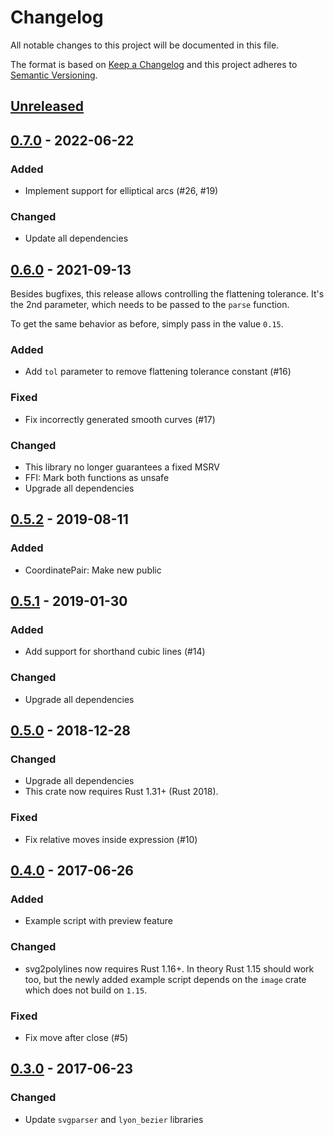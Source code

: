 # Changelog

All notable changes to this project will be documented in this file.

The format is based on [Keep a Changelog](http://keepachangelog.com/en/1.0.0/)
and this project adheres to [Semantic Versioning](http://semver.org/spec/v2.0.0.html).


## [Unreleased]


## [0.7.0] - 2022-06-22

### Added

- Implement support for elliptical arcs (#26, #19)

### Changed

- Update all dependencies


## [0.6.0] - 2021-09-13

Besides bugfixes, this release allows controlling the flattening tolerance.
It's the 2nd parameter, which needs to be passed to the `parse` function.

To get the same behavior as before, simply pass in the value `0.15`.

### Added

- Add `tol` parameter to remove flattening tolerance constant (#16)

### Fixed

- Fix incorrectly generated smooth curves (#17)

### Changed

- This library no longer guarantees a fixed MSRV
- FFI: Mark both functions as unsafe
- Upgrade all dependencies


## [0.5.2] - 2019-08-11

### Added

- CoordinatePair: Make new public


## [0.5.1] - 2019-01-30

### Added

- Add support for shorthand cubic lines (#14)

### Changed

- Upgrade all dependencies


## [0.5.0] - 2018-12-28

### Changed

- Upgrade all dependencies
- This crate now requires Rust 1.31+ (Rust 2018).

### Fixed

- Fix relative moves inside expression (#10)


## [0.4.0] - 2017-06-26

### Added

- Example script with preview feature

### Changed

- svg2polylines now requires Rust 1.16+. In theory Rust 1.15 should work too,
  but the newly added example script depends on the `image` crate which does
  not build on `1.15`.

### Fixed

- Fix move after close (#5)


## [0.3.0] - 2017-06-23

### Changed

- Update `svgparser` and `lyon_bezier` libraries


[Unreleased]: https://github.com/dbrgn/svg2polylines/compare/v0.7.0...HEAD
[0.7.0]: https://github.com/dbrgn/svg2polylines/compare/v0.6.0...v0.7.0
[0.6.0]: https://github.com/dbrgn/svg2polylines/compare/v0.5.2...v0.6.0
[0.5.2]: https://github.com/dbrgn/svg2polylines/compare/v0.5.1...v0.5.2
[0.5.1]: https://github.com/dbrgn/svg2polylines/compare/v0.5.0...v0.5.1
[0.5.0]: https://github.com/dbrgn/svg2polylines/compare/svg2polylines-0.4.0...v0.5.0
[0.4.0]: https://github.com/dbrgn/svg2polylines/compare/svg2polylines-0.3.0...svg2polylines-0.4.0
[0.3.0]: https://github.com/dbrgn/svg2polylines/compare/svg2polylines-0.2.0...svg2polylines-0.3.0
